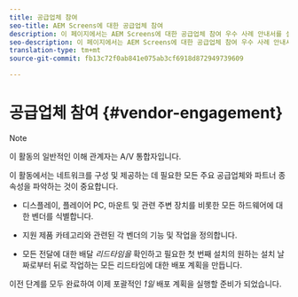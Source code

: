 ```yaml
---
title: 공급업체 참여
seo-title: AEM Screens에 대한 공급업체 참여
description: 이 페이지에서는 AEM Screens에 대한 공급업체 참여 우수 사례 안내서를 설명합니다.
seo-description: 이 페이지에서는 AEM Screens에 대한 공급업체 참여 우수 사례 안내서를 설명합니다.
translation-type: tm+mt
source-git-commit: fb13c72f0ab841e075ab3cf6918d872949739609

---
```



# 공급업체 참여 {#vendor-engagement}

>[!NOTE]
>
>이 활동의 일반적인 이해 관계자는 A/V 통합자입니다.

이 활동에서는 네트워크를 구성 및 제공하는 데 필요한 모든 주요 공급업체와 파트너 종속성을 파악하는 것이 중요합니다.

* 디스플레이, 플레이어 PC, 마운트 및 관련 주변 장치를 비롯한 모든 하드웨어에 대한 벤더를 식별합니다.

* 지원 제품 카테고리와 관련된 각 벤더의 기능 및 작업을 정의합니다.

* 모든 전달에 대한 배달 *리드타임을* 확인하고 필요한 첫 번째 설치의 원하는 설치 날짜로부터 뒤로 작업하는 모든 리드타임에 대한 배포 계획을 만듭니다.

이전 단계를 모두 완료하여 이제 포괄적인 *1일* 배포 계획을 실행할 준비가 되었습니다.
